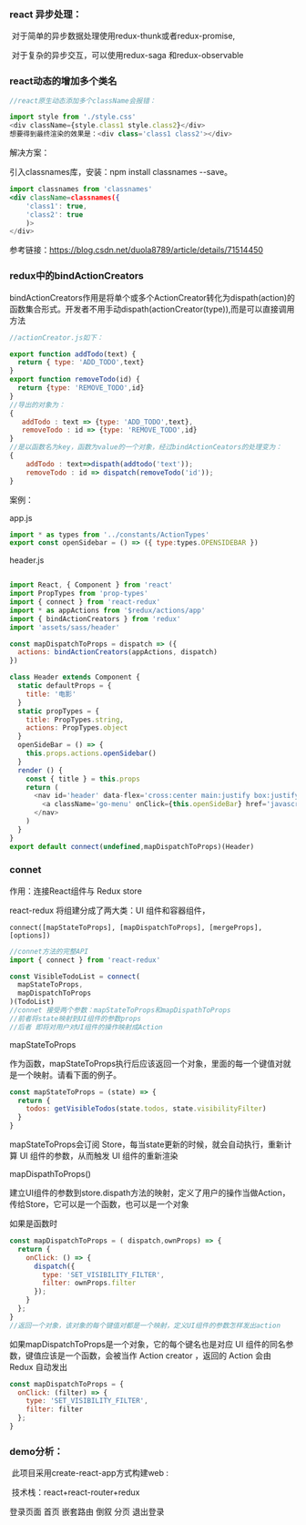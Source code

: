 ### react 异步处理：

​	对于简单的异步数据处理使用redux-thunk或者redux-promise,

​	对于复杂的异步交互，可以使用redux-saga 和redux-observable



### react动态的增加多个类名

```javascript
//react原生动态添加多个className会报错：

import style from './style.css'
<div className={style.class1 style.class2}</div>
想要得到最终渲染的效果是：<div class='class1 class2'></div>
```

解决方案：

引入classnames库，安装：npm install classnames --save。

```jsx
import classnames from 'classnames'
<div className=classnames({
    'class1': true,
    'class2': true
    )>
</div>
```

参考链接：https://blog.csdn.net/duola8789/article/details/71514450



### redux中的bindActionCreators

bindActionCreators作用是将单个或多个ActionCreator转化为dispath(action)的函数集合形式。开发者不用手动dispath(actionCreator(type)),而是可以直接调用方法

```javascript
//actionCreator.js如下：

export function addTodo(text) {
  return { type: 'ADD_TODO',text}
}
export function removeTodo(id) {
  return {type: 'REMOVE_TODO',id}
}
//导出的对象为：
{
   addTodo : text => {type: 'ADD_TODO',text},
   removeTodo : id => {type: 'REMOVE_TODO',id}
}
//是以函数名为key，函数为value的一个对象，经过bindActionCeators的处理变为：
{
    addTodo : text=>dispath(addtodo('text'));
    removeTodo : id => dispatch(removeTodo('id'));
}

```

案例：

app.js

```javascript
import * as types from '../constants/ActionTypes'
export const openSidebar = () => ({ type:types.OPENSIDEBAR })
```

header.js

```javascript

import React, { Component } from 'react'
import PropTypes from 'prop-types'
import { connect } from 'react-redux'
import * as appActions from '$redux/actions/app'
import { bindActionCreators } from 'redux'
import 'assets/sass/header'

const mapDispatchToProps = dispatch => ({
  actions: bindActionCreators(appActions, dispatch)
})

class Header extends Component {
  static defaultProps = {
    title: '电影'
  }
  static propTypes = {
    title: PropTypes.string,
    actions: PropTypes.object
  }
  openSideBar = () => {
    this.props.actions.openSidebar()
  }
  render () {
    const { title } = this.props
    return (
      <nav id='header' data-flex='cross:center main:justify box:justify'>
        <a className='go-menu' onClick={this.openSideBar} href='javascript:;'>			<i className='iconfont icon-menu' /></a>
      </nav>
    )
  }
}
export default connect(undefined,mapDispatchToProps)(Header)
```



### connet

作用：连接React组件与 Redux store

react-redux 将组建分成了两大类：UI 组件和容器组件，

```
connect([mapStateToProps], [mapDispatchToProps], [mergeProps],[options])
```

```javascript
//connet方法的完整API 
import { connect } from 'react-redux'

const VisibleTodoList = connect(
  mapStateToProps,
  mapDispatchToProps
)(TodoList)
//connet 接受两个参数：mapStateToProps和mapDispathToProps
//前者将state映射到UI组件的参数props
//后者 即将对用户对UI组件的操作映射成Action
```

mapStateToProps

作为函数，mapStateToProps执行后应该返回一个对象，里面的每一个键值对就是一个映射。请看下面的例子。 

```javascript
const mapStateToProps = (state) => {
  return {
    todos: getVisibleTodos(state.todos, state.visibilityFilter)
  }
}
```

mapStateToProps会订阅 Store，每当state更新的时候，就会自动执行，重新计算 UI 组件的参数，从而触发 UI 组件的重新渲染 



mapDispathToProps()

建立UI组件的参数到store.dispath方法的映射，定义了用户的操作当做Action，传给Store，它可以是一个函数，也可以是一个对象

如果是函数时

```javascript
const mapDispatchToProps = ( dispatch,ownProps) => {
  return {
    onClick: () => {
      dispatch({
        type: 'SET_VISIBILITY_FILTER',
        filter: ownProps.filter
      });
    }
  };
}
//返回一个对象，该对象的每个键值对都是一个映射，定义UI组件的参数怎样发出action
```

如果mapDispatchToProps是一个对象，它的每个键名也是对应 UI 组件的同名参数，键值应该是一个函数，会被当作 Action creator ，返回的 Action 会由 Redux 自动发出 

```javascript
const mapDispatchToProps = {
  onClick: (filter) => {
    type: 'SET_VISIBILITY_FILTER',
    filter: filter
  };
}
```





### demo分析：

​	此项目采用create-react-app方式构建web : 

​	技术栈：react+react-router+redux

登录页面 首页  嵌套路由  倒叙 分页 退出登录 